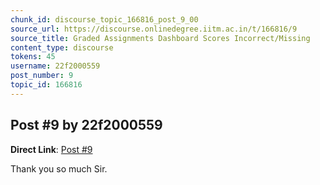 ```yaml
---
chunk_id: discourse_topic_166816_post_9_00
source_url: https://discourse.onlinedegree.iitm.ac.in/t/166816/9
source_title: Graded Assignments Dashboard Scores Incorrect/Missing
content_type: discourse
tokens: 45
username: 22f2000559
post_number: 9
topic_id: 166816
---
```


## Post #9 by 22f2000559

**Direct Link**: [Post #9](https://discourse.onlinedegree.iitm.ac.in/t/166816/9)

Thank you so much Sir.
